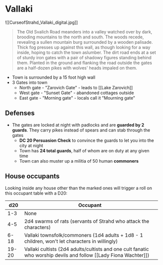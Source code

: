 # Vallaki
![[CurseofStrahd_Vallaki_digital.jpg]]

> The Old Svalich Road meanders into a valley watched over by dark, brooding mountains to the north and south. The woods recede, revealing a sullen mountain burg surrounded by a wooden palisade. Thick fog presses up against this wall, as though looking for a way inside, hoping to catch the town aslumber.
> The dirt road ends at a set of sturdy iron gates with a pair of shadowy figures standing behind them. Planted in the ground and flanking the road outside the gates are a half-dozen pikes with wolves' heads impaled on them.

* Town is surrounded by a 15 foot high wall
* 3 Gates into town
  * North gate - "Zarovich Gate" - leads to [[Lake Zarovich]]
  * West gate - "Sunset Gate" - abandoned cottages outside
  * East gate - "Morning gate" - locals call it "Mourning gate"

## Defenses
* The gates are locked at night with padlocks and are **guarded by 2 guards**. They carry pikes instead of spears and can stab through the gates
  * **DC 20 Persuasion Check** to convince the guards to let you into the city at night
  * Town has **24 total guards**, half of whom are on duty at any given time
  * Town can also muster up a militia of 50 human **commoners**

## House occupants
Looking inside any house other than the marked ones will trigger a roll on this occupant table with a D20:

| d20   | Occupant                                                                                                         |
| ----- | ---------------------------------------------------------------------------------------------------------------- |
| 1-3   | None                                                                                                             |
| 4-5   | 2d4 swarms of rats (servants of Strahd who attack the characters)                                                |
| 6-18  | Vallaki townsfolk/commoners (1d4 adults + 1d8 - 1 children, won't let characters in willingly)                   |
| 19-20 | Vallaki cultists (2d4 adults/cultists and one cult fanatic who worship devils and follow [[Lady Fiona Wachter]]) |

